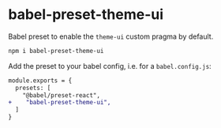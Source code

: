 # babel-preset-theme-ui

Babel preset to enable the `theme-ui` custom pragma by default.

```sh
npm i babel-preset-theme-ui
```

Add the preset to your babel config, i.e. for a `babel.config.js`:

```diff
module.exports = {
  presets: [
    "@babel/preset-react",
+    "babel-preset-theme-ui",
  ]
}
```
